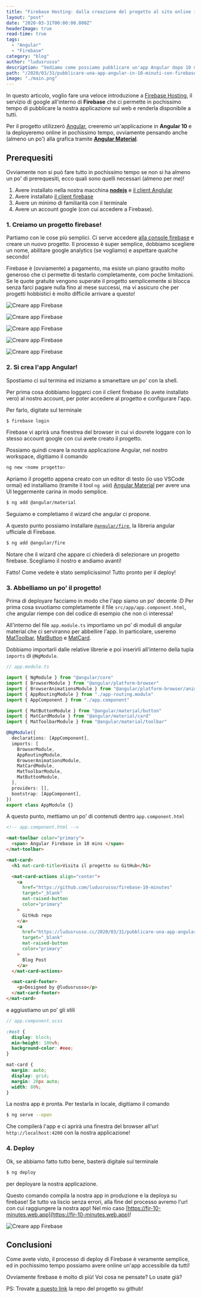 ```yaml
---
title: "Firebase Hosting: dalla creazione del progetto al sito online in 10 minuti"
layout: "post"
date: "2020-03-31T00:00:00.000Z"
headerImage: true
read-time: true
tags:
  - "Angular"
  - "Firebase"
category: "blog"
author: "ludusrusso"
description: "Vediamo come possiamo pubblicare un'app Angular dopo 10 minuti dalla creazione del progetto sfruttando firebase hosting"
path: "/2020/03/31/pubblicare-una-app-angular-in-10-minuti-con-firebase-hosting/"
image: "./main.png"
---
```


In questo articolo, voglio fare una veloce introduzione a [Firebase Hosting](https://firebase.google.com/),
il servizio di google all'interno di **Firebase** che ci permette in pochissimo tempo di pubblicare
la nostra applicazione sul web e renderla disponibile a tutti.

Per il progetto utilizzerò [Angular](https://angular.io/), creeremo un'applicazione in **Angular 10** e
la deployeremo online in pochissimo tempo, ovviamente pensando anche (almeno un po') alla grafica
tramite [**Angular Material**](https://material.angular.io/).

## Prerequesiti

Ovviamente non si può fare tutto in pochissimo tempo se non si ha almeno un po' di prerequesiti, ecco
quali sono quelli necessari (almeno per me)!

1. Avere installato nella nostra macchina [**nodejs**](https://nodejs.org/it/) e [il client Anglular](https://angular.io/cli)
2. Avere installato [il client firebase](https://firebase.google.com/docs/cli)
3. Avere un minimo di familiarità con il terminale
4. Avere un account google (con cui accedere a Firebase).

### 1. Creiamo un progetto firebase!

Partiamo con le cose più semplici. Ci serve accedere [alla console firebase](https://console.firebase.google.com) e creare un nuovo progetto. Il processo è super semplice, dobbiamo scegliere un nome, abilitare google analytics (se vogliamo) e aspettare qualche secondo!

Firebase è (ovviamente) a pagamento, ma esiste un piano grautito molto generoso che ci permette di testarlo completamente, com poche limitazioni. Se le quote gratuite vengono superate il progetto semplicemente si blocca senza farci pagare nulla fino al mese successi, ma vi assicuro che per progetti hobbistici è molto difficile arrivare a questo!

![Creare app Firebase](./firebase-1.png)

![Creare app Firebase](./firebase-2.png)

![Creare app Firebase](./firebase-3.png)

![Creare app Firebase](./firebase-4.png)

![Creare app Firebase](./firebase-5.png)

### 2. Si crea l'app Angular!

Spostiamo ci sul termina ed iniziamo a smanettare un po' con la shell.

Per prima cosa dobbiamo loggarci con il client firebase (lo avete installato vero) al nostro account, per poter accedere al progetto e configurare l'app.

Per farlo, digitate sul terminale

```bash
$ firebase login
```

Firebase vi aprirà una finestrea del browser in cui vi dovrete loggare con lo stesso account google con cui avete creato il progetto.

Possiamo quindi creare la nostra applicazione Angular, nel nostro workspace, digitiamo il comando

```bash
ng new <nome progetto>
```

<script id="asciicast-aMKnWHeicTOAWuoEvzieR6RPh" src="https://asciinema.org/a/aMKnWHeicTOAWuoEvzieR6RPh.js" async></script>

Apriamo il progetto appena creato con un editor di testo (io uso VSCode ormai) ed installiamo (tramite il tool `ng add`) [Angular Material](https://material.angular.io/) per avere una UI leggermente carina in modo semplice.

```bash
$ ng add @angular/material
```

<script id="asciicast-6Wd52K6z8yHc743OV3Q9xZlp1" src="https://asciinema.org/a/6Wd52K6z8yHc743OV3Q9xZlp1.js" async></script>

Seguiamo e completiamo il wizard che angular ci propone.

A questo punto possiamo installare [`@angular/fire`](https://github.com/angular/angularfire), la libreria angular ufficiale di Firebase.

```bash
$ ng add @angular/fire
```

Notare che il wizard che appare ci chiederà di selezionare un progetto firebase. Scegliamo il nostro e andiamo avanti!

<script id="asciicast-6Be0gm8tXsJMSXQokSV20nK5a" src="https://asciinema.org/a/6Be0gm8tXsJMSXQokSV20nK5a.js" async></script>

Fatto! Come vedete è stato semplicissimo! Tutto pronto per il deploy!

### 3. Abbelliamo un po' il progetto!

Prima di deployare facciamo in modo che l'app siamo un po' decente :D
Per prima cosa svuotiamo completamente il file `src/app/app.component.html`, che angular riempe con del codice di esempio che non ci interessa!

All'interno del file `app.module.ts` importiamo un po' di moduli di angular material che ci serviranno per abbellire l'app. In particolare, useremo [MatToolbar](https://material.angular.io/components/toolbar/overview), [MatButton](https://material.angular.io/components/button/overview) e [MatCard](https://material.angular.io/components/card/overview).

Dobbiamo importarli dalle relative librerie e poi inserirli all'interno della tupla `imports` di `@NgModule`.

```ts
// app.module.ts

import { NgModule } from "@angular/core"
import { BrowserModule } from "@angular/platform-browser"
import { BrowserAnimationsModule } from "@angular/platform-browser/animations"
import { AppRoutingModule } from "./app-routing.module"
import { AppComponent } from "./app.component"

import { MatButtonModule } from "@angular/material/button"
import { MatCardModule } from "@angular/material/card"
import { MatToolbarModule } from "@angular/material/toolbar"

@NgModule({
  declarations: [AppComponent],
  imports: [
    BrowserModule,
    AppRoutingModule,
    BrowserAnimationsModule,
    MatCardModule,
    MatToolbarModule,
    MatButtonModule,
  ],
  providers: [],
  bootstrap: [AppComponent],
})
export class AppModule {}
```

A questo punto, mettiamo un po' di contenuti dentro `app.component.html`

```html
<!-- app.component.html -->

<mat-toolbar color="primary">
  <span> Angular Firebase in 10 mins </span>
</mat-toolbar>

<mat-card>
  <h1 mat-card-title>Visita il progetto su GitHub</h1>

  <mat-card-actions align="center">
    <a
      href="https://github.com/ludusrusso/firebase-10-minutes"
      target="_blank"
      mat-raised-button
      color="primary"
    >
      GitHub repo
    </a>
    <a
      href="https://ludusrusso.cc/2020/03/31/pubblicare-una-app-angular-in-10-minuti-con-firebase-hosting/"
      target="_blank"
      mat-raised-button
      color="primary"
    >
      Blog Post
    </a>
  </mat-card-actions>

  <mat-card-footer>
    <p>Designed by @ludusrusso</p>
  </mat-card-footer>
</mat-card>
```

e aggiustiamo un po' gli stili

```scss
// app.component.scss

:host {
  display: block;
  min-height: 100vh;
  background-color: #eee;
}

mat-card {
  margin: auto;
  display: grid;
  margin: 20px auto;
  width: 80%;
}
```

La nostra app è pronta. Per testarla in locale, digitiamo il comando

```bash
$ ng serve --open
```

Che compilerà l'app e ci aprirà una finestra del browser all'url `http://localhost:4200` con la nostra applicazione!

### 4. Deploy

Ok, se abbiamo fatto tutto bene, basterà digitale sul terminale

```bash
$ ng deploy
```

per deployare la nostra applicazione.

<script id="asciicast-wjSdIKxgFJ8DsiGzkTKb5xAiS" src="https://asciinema.org/a/wjSdIKxgFJ8DsiGzkTKb5xAiS.js" async></script>

Questo comando compila la nostra app in produzione e la deploya su firebase! Se tutto va liscio senza errori, alla fine del processo avremo l'url con cui raggiungere la nostra app! Nel mio caso [https://fir-10-minutes.web.app](https://fir-10-minutes.web.app)!

![Creare app Firebase](./app.png)

## Conclusioni

Come avete visto, il processo di deploy di Firebase è veramente semplice, ed in pochissimo tempo possiamo avere online un'app accessibile da tutti!

Ovviamente firebase è molto di più! Voi cosa ne pensate? Lo usate già?

PS: Trovate [a questo link](https://github.com/ludusrusso/firebase-10-minutes) la repo del progetto su github!
